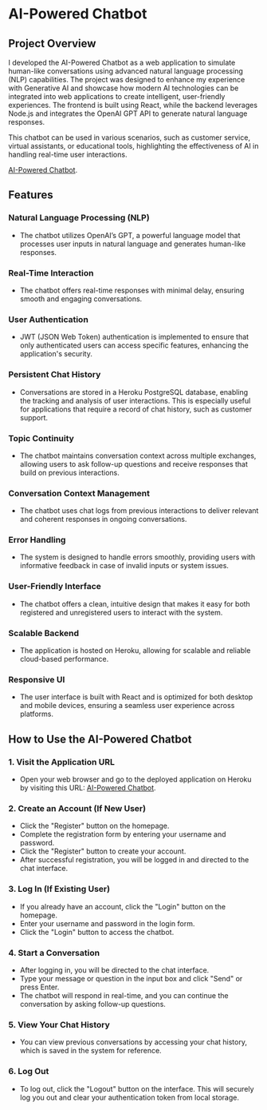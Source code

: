 # AI-Powered Chatbot

## Project Overview

I developed the AI-Powered Chatbot as a web application to simulate human-like conversations using advanced natural language processing (NLP) capabilities. The project was designed to enhance my experience with Generative AI and showcase how modern AI technologies can be integrated into web applications to create intelligent, user-friendly experiences. The frontend is built using React, while the backend leverages Node.js and integrates the OpenAI GPT API to generate natural language responses.

This chatbot can be used in various scenarios, such as customer service, virtual assistants, or educational tools, highlighting the effectiveness of AI in handling real-time user interactions.

[AI-Powered Chatbot](https://ai-powered-chatbot-c163b8863896.herokuapp.com/).

## Features

### Natural Language Processing (NLP)

- The chatbot utilizes OpenAI’s GPT, a powerful language model that processes user inputs in natural language and generates human-like responses.

### Real-Time Interaction

- The chatbot offers real-time responses with minimal delay, ensuring smooth and engaging conversations.

### User Authentication

- JWT (JSON Web Token) authentication is implemented to ensure that only authenticated users can access specific features, enhancing the application's security.

### Persistent Chat History

- Conversations are stored in a Heroku PostgreSQL database, enabling the tracking and analysis of user interactions. This is especially useful for applications that require a record of chat history, such as customer support.

### Topic Continuity

- The chatbot maintains conversation context across multiple exchanges, allowing users to ask follow-up questions and receive responses that build on previous interactions.

### Conversation Context Management

- The chatbot uses chat logs from previous interactions to deliver relevant and coherent responses in ongoing conversations.

### Error Handling

- The system is designed to handle errors smoothly, providing users with informative feedback in case of invalid inputs or system issues.

### User-Friendly Interface

- The chatbot offers a clean, intuitive design that makes it easy for both registered and unregistered users to interact with the system.

### Scalable Backend

- The application is hosted on Heroku, allowing for scalable and reliable cloud-based performance.

### Responsive UI

- The user interface is built with React and is optimized for both desktop and mobile devices, ensuring a seamless user experience across platforms.

## How to Use the AI-Powered Chatbot

### 1. Visit the Application URL

- Open your web browser and go to the deployed application on Heroku by visiting this URL: [AI-Powered Chatbot](https://ai-powered-chatbot-c163b8863896.herokuapp.com/).

### 2. Create an Account (If New User)

- Click the "Register" button on the homepage.
- Complete the registration form by entering your username and password.
- Click the "Register" button to create your account.
- After successful registration, you will be logged in and directed to the chat interface.

### 3. Log In (If Existing User)

- If you already have an account, click the "Login" button on the homepage.
- Enter your username and password in the login form.
- Click the "Login" button to access the chatbot.

### 4. Start a Conversation

- After logging in, you will be directed to the chat interface.
- Type your message or question in the input box and click "Send" or press Enter.
- The chatbot will respond in real-time, and you can continue the conversation by asking follow-up questions.

### 5. View Your Chat History

- You can view previous conversations by accessing your chat history, which is saved in the system for reference.

### 6. Log Out

- To log out, click the "Logout" button on the interface. This will securely log you out and clear your authentication token from local storage.